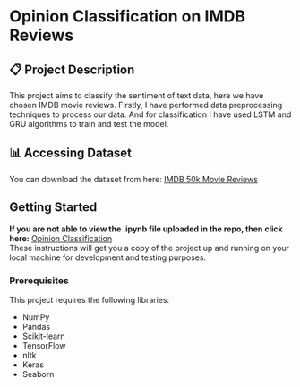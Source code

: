 # **Opinion Classification on IMDB Reviews**

## 📋 **Project Description**

This project aims to classify the sentiment of text data, here we have chosen IMDB movie reviews. Firstly, I have performed data preprocessing techniques to process our data. And for classification I have used LSTM and GRU algorithms to train and test the model.

## 📊 **Accessing Dataset**

You can download the dataset from here: [IMDB 50k Movie Reviews](https://www.kaggle.com/datasets/atulanandjha/imdb-50k-movie-reviews-test-your-bert)

## **Getting Started**

**If you are not able to view the .ipynb file uploaded in the repo, then click here:** [Opinion Classification](https://nbviewer.org/github/prakharjadaun/Opinion-Classification-of-IMDB-Moview-Reviews/blob/main/Opinion%20Classification.ipynb)<br>
These instructions will get you a copy of the project up and running on your local machine for development and testing purposes.

### Prerequisites

This project requires the following libraries:

- NumPy
- Pandas
- Scikit-learn
- TensorFlow 
- nltk
- Keras
- Seaborn
